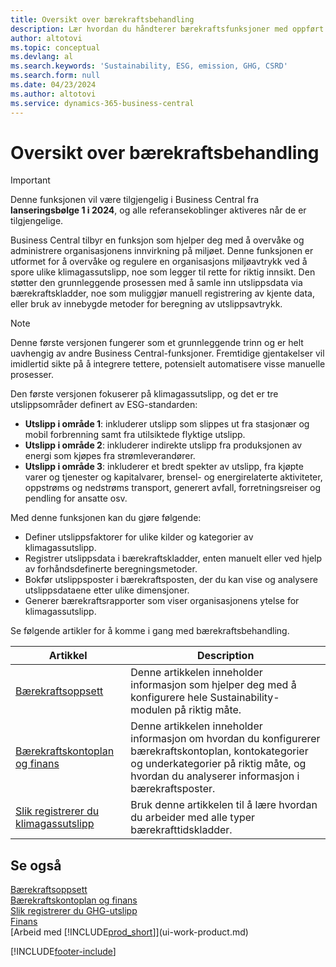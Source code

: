 ```yaml
---
title: Oversikt over bærekraftsbehandling
description: Lær hvordan du håndterer bærekraftsfunksjoner med oppført informasjon og ressurser.
author: altotovi
ms.topic: conceptual
ms.devlang: al
ms.search.keywords: 'Sustainability, ESG, emission, GHG, CSRD'
ms.search.form: null
ms.date: 04/23/2024
ms.author: altotovi
ms.service: dynamics-365-business-central
---
```


# Oversikt over bærekraftsbehandling

>[!IMPORTANT]
>Denne funksjonen vil være tilgjengelig i Business Central fra **lanseringsbølge 1 i 2024**, og alle referansekoblinger aktiveres når de er tilgjengelige.

Business Central tilbyr en funksjon som hjelper deg med å overvåke og administrere organisasjonens innvirkning på miljøet. Denne funksjonen er utformet for å overvåke og regulere en organisasjons miljøavtrykk ved å spore ulike klimagassutslipp, noe som legger til rette for riktig innsikt. Den støtter den grunnleggende prosessen med å samle inn utslippsdata via bærekraftskladder, noe som muliggjør manuell registrering av kjente data, eller bruk av innebygde metoder for beregning av utslippsavtrykk. 

>[!NOTE]
>Denne første versjonen fungerer som et grunnleggende trinn og er helt uavhengig av andre Business Central-funksjoner. Fremtidige gjentakelser vil imidlertid sikte på å integrere tettere, potensielt automatisere visse manuelle prosesser.

Den første versjonen fokuserer på klimagassutslipp, og det er tre utslippsområder definert av ESG-standarden:  

- **Utslipp i område 1**: inkluderer utslipp som slippes ut fra stasjonær og mobil forbrenning samt fra utilsiktede flyktige utslipp.  
- **Utslipp i område 2**: inkluderer indirekte utslipp fra produksjonen av energi som kjøpes fra strømleverandører.   
- **Utslipp i område 3**: inkluderer et bredt spekter av utslipp, fra kjøpte varer og tjenester og kapitalvarer, brensel- og energirelaterte aktiviteter, oppstrøms og nedstrøms transport, generert avfall, forretningsreiser og pendling for ansatte osv. 

Med denne funksjonen kan du gjøre følgende:   

- Definer utslippsfaktorer for ulike kilder og kategorier av klimagassutslipp. 
- Registrer utslippsdata i bærekraftskladder, enten manuelt eller ved hjelp av forhåndsdefinerte beregningsmetoder.  
- Bokfør utslippsposter i bærekraftsposten, der du kan vise og analysere utslippsdataene etter ulike dimensjoner. 
- Generer bærekraftsrapporter som viser organisasjonens ytelse for klimagassutslipp.

Se følgende artikler for å komme i gang med bærekraftsbehandling.  

|  Artikkel  |  Description  |  
|--------|--------------| 
|[Bærekraftsoppsett](finance-sustainability-setup.md) | Denne artikkelen inneholder informasjon som hjelper deg med å konfigurere hele Sustainability-modulen på riktig måte. |
|[Bærekraftskontoplan og finans](finance-sustainability-accounts-ledger.md) | Denne artikkelen inneholder informasjon om hvordan du konfigurerer bærekraftskontoplan, kontokategorier og underkategorier på riktig måte, og hvordan du analyserer informasjon i bærekraftsposter. |
|[Slik registrerer du klimagassutslipp](finance-sustainability-journal.md) | Bruk denne artikkelen til å lære hvordan du arbeider med alle typer bærekrafttidskladder. |


## Se også  
[Bærekraftsoppsett](finance-sustainability-setup.md)   
[Bærekraftskontoplan og finans](finance-sustainability-accounts-ledger.md)   
[Slik registrerer du GHG-utslipp](finance-sustainability-journal.md)  
[Finans](finance.md)    
[Arbeid med [!INCLUDE[prod_short](includes/prod_short.md)]](ui-work-product.md)  


[!INCLUDE[footer-include](includes/footer-banner.md)]
